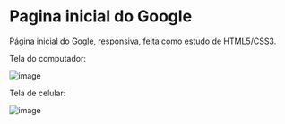 ﻿# Pagina inicial do Google
Página inicial do Gogle, responsiva, feita como estudo de HTML5/CSS3.

Tela do computador:

![image](https://user-images.githubusercontent.com/105018656/167724716-4168567e-d18d-463a-be19-b7be2ee115e7.png)

Tela de celular:

![image](https://user-images.githubusercontent.com/105018656/167724950-353e3596-2441-4625-bd73-aa080cc96ce1.png)
